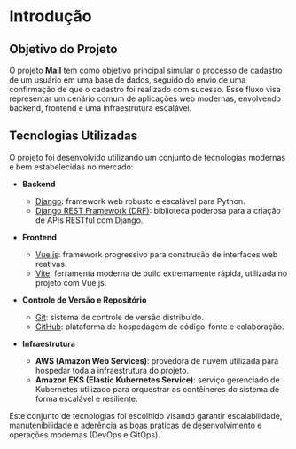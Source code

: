 # Introdução

## Objetivo do Projeto

O projeto **Mail** tem como objetivo principal simular o processo de cadastro de um usuário em uma base de dados, seguido do envio de uma confirmação de que o cadastro foi realizado com sucesso. Esse fluxo visa representar um cenário comum de aplicações web modernas, envolvendo backend, frontend e uma infraestrutura escalável.

## Tecnologias Utilizadas

O projeto foi desenvolvido utilizando um conjunto de tecnologias modernas e bem estabelecidas no mercado:

- **Backend**
  - [Django](https://www.djangoproject.com/): framework web robusto e escalável para Python.
  - [Django REST Framework (DRF)](https://www.django-rest-framework.org/): biblioteca poderosa para a criação de APIs RESTful com Django.

- **Frontend**
  - [Vue.js](https://vuejs.org/): framework progressivo para construção de interfaces web reativas.
  - [Vite](https://vitejs.dev/): ferramenta moderna de build extremamente rápida, utilizada no projeto com Vue.js.

- **Controle de Versão e Repositório**
  - [Git](https://git-scm.com/): sistema de controle de versão distribuído.
  - [GitHub](https://github.com/): plataforma de hospedagem de código-fonte e colaboração.

- **Infraestrutura**
  - **AWS (Amazon Web Services)**: provedora de nuvem utilizada para hospedar toda a infraestrutura do projeto.
  - **Amazon EKS (Elastic Kubernetes Service)**: serviço gerenciado de Kubernetes utilizado para orquestrar os contêineres do sistema de forma escalável e resiliente.

Este conjunto de tecnologias foi escolhido visando garantir escalabilidade, manutenibilidade e aderência às boas práticas de desenvolvimento e operações modernas (DevOps e GitOps).
